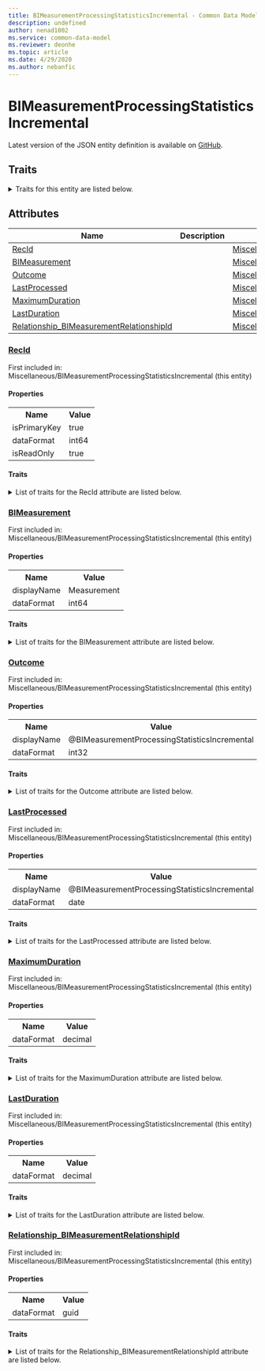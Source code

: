 ```yaml
---
title: BIMeasurementProcessingStatisticsIncremental - Common Data Model | Microsoft Docs
description: undefined
author: nenad1002
ms.service: common-data-model
ms.reviewer: deonhe
ms.topic: article
ms.date: 4/29/2020
ms.author: nebanfic
---
```


# BIMeasurementProcessingStatisticsIncremental

  
 Latest version of the JSON entity definition is available on <a href="https://github.com/Microsoft/CDM/tree/master/schemaDocuments/core/operationsCommon/Tables/System/SystemAdministration/Miscellaneous/BIMeasurementProcessingStatisticsIncremental.cdm.json" target="_blank">GitHub</a>.  

## Traits

<details>
<summary>Traits for this entity are listed below.  
</summary>

**is.identifiedBy**  
  names a specifc identity attribute to use with an entity  <table><tr><th>Parameter</th><th>Value</th><th>Data type</th><th>Explanation</th></tr><tr><td>attribute</td><td>[BIMeasurementProcessingStatisticsIncremental/(resolvedAttributes)/RecId](#RecId)</td><td>attribute</td><td></td></tr></table>

**is.CDM.entityVersion**  
  <table><tr><th>Parameter</th><th>Value</th><th>Data type</th><th>Explanation</th></tr><tr><td>versionNumber</td><td>"1.0.0"</td><td>string</td><td>semantic version number of the entity</td></tr></table>

**is.application.releaseVersion**  
  <table><tr><th>Parameter</th><th>Value</th><th>Data type</th><th>Explanation</th></tr><tr><td>releaseVersion</td><td>"10.0.13.0"</td><td>string</td><td>semantic version number of the application introducing this entity</td></tr></table>

</details>

## Attributes

|Name|Description|First Included in Instance|
|---|---|---|
|[RecId](#RecId)||<a href="BIMeasurementProcessingStatisticsIncremental.md" target="_blank">Miscellaneous/BIMeasurementProcessingStatisticsIncremental</a>|
|[BIMeasurement](#BIMeasurement)||<a href="BIMeasurementProcessingStatisticsIncremental.md" target="_blank">Miscellaneous/BIMeasurementProcessingStatisticsIncremental</a>|
|[Outcome](#Outcome)||<a href="BIMeasurementProcessingStatisticsIncremental.md" target="_blank">Miscellaneous/BIMeasurementProcessingStatisticsIncremental</a>|
|[LastProcessed](#LastProcessed)||<a href="BIMeasurementProcessingStatisticsIncremental.md" target="_blank">Miscellaneous/BIMeasurementProcessingStatisticsIncremental</a>|
|[MaximumDuration](#MaximumDuration)||<a href="BIMeasurementProcessingStatisticsIncremental.md" target="_blank">Miscellaneous/BIMeasurementProcessingStatisticsIncremental</a>|
|[LastDuration](#LastDuration)||<a href="BIMeasurementProcessingStatisticsIncremental.md" target="_blank">Miscellaneous/BIMeasurementProcessingStatisticsIncremental</a>|
|[Relationship_BIMeasurementRelationshipId](#Relationship_BIMeasurementRelationshipId)||<a href="BIMeasurementProcessingStatisticsIncremental.md" target="_blank">Miscellaneous/BIMeasurementProcessingStatisticsIncremental</a>|

### <a href=#RecId name="RecId">RecId</a>

First included in: Miscellaneous/BIMeasurementProcessingStatisticsIncremental (this entity)  

#### Properties

<table><tr><th>Name</th><th>Value</th></tr><tr><td>isPrimaryKey</td><td>true</td></tr><tr><td>dataFormat</td><td>int64</td></tr><tr><td>isReadOnly</td><td>true</td></tr></table>

#### Traits

<details>
<summary>List of traits for the RecId attribute are listed below.</summary>

**is.dataFormat.integer**  
**is.dataFormat.big**  
**is.identifiedBy**  
names a specifc identity attribute to use with an entity  <table><tr><th>Parameter</th><th>Value</th><th>Data type</th><th>Explanation</th></tr><tr><td>attribute</td><td>[BIMeasurementProcessingStatisticsIncremental/(resolvedAttributes)/RecId](#RecId)</td><td>attribute</td><td></td></tr></table>

**is.readOnly**  
**is.dataFormat.integer**  
**is.dataFormat.big**  
</details>

### <a href=#BIMeasurement name="BIMeasurement">BIMeasurement</a>

First included in: Miscellaneous/BIMeasurementProcessingStatisticsIncremental (this entity)  

#### Properties

<table><tr><th>Name</th><th>Value</th></tr><tr><td>displayName</td><td>Measurement</td></tr><tr><td>dataFormat</td><td>int64</td></tr></table>

#### Traits

<details>
<summary>List of traits for the BIMeasurement attribute are listed below.</summary>

**is.dataFormat.integer**  
**is.dataFormat.big**  
**is.localized.displayedAs**  
Holds the list of language specific display text for an object.  <table><tr><th>Parameter</th><th>Value</th><th>Data type</th><th>Explanation</th></tr><tr><td>localizedDisplayText</td><td><table><tr><th>languageTag</th><th>displayText</th></tr><tr><td>en</td><td>Measurement</td></tr></table></td><td>entity</td><td>a reference to the constant entity holding the list of localized text</td></tr></table>

**is.dataFormat.integer**  
**is.dataFormat.big**  
</details>

### <a href=#Outcome name="Outcome">Outcome</a>

First included in: Miscellaneous/BIMeasurementProcessingStatisticsIncremental (this entity)  

#### Properties

<table><tr><th>Name</th><th>Value</th></tr><tr><td>displayName</td><td>@BIMeasurementProcessingStatisticsIncremental</td></tr><tr><td>dataFormat</td><td>int32</td></tr></table>

#### Traits

<details>
<summary>List of traits for the Outcome attribute are listed below.</summary>

**is.dataFormat.integer**  
**is.localized.displayedAs**  
Holds the list of language specific display text for an object.  <table><tr><th>Parameter</th><th>Value</th><th>Data type</th><th>Explanation</th></tr><tr><td>localizedDisplayText</td><td><table><tr><th>languageTag</th><th>displayText</th></tr><tr><td>en</td><td>@BIMeasurementProcessingStatisticsIncremental</td></tr></table></td><td>entity</td><td>a reference to the constant entity holding the list of localized text</td></tr></table>

**is.dataFormat.integer**  
</details>

### <a href=#LastProcessed name="LastProcessed">LastProcessed</a>

First included in: Miscellaneous/BIMeasurementProcessingStatisticsIncremental (this entity)  

#### Properties

<table><tr><th>Name</th><th>Value</th></tr><tr><td>displayName</td><td>@BIMeasurementProcessingStatisticsIncremental</td></tr><tr><td>dataFormat</td><td>date</td></tr></table>

#### Traits

<details>
<summary>List of traits for the LastProcessed attribute are listed below.</summary>

**is.dataFormat.date**  
**means.measurement.date**  
**is.localized.displayedAs**  
Holds the list of language specific display text for an object.  <table><tr><th>Parameter</th><th>Value</th><th>Data type</th><th>Explanation</th></tr><tr><td>localizedDisplayText</td><td><table><tr><th>languageTag</th><th>displayText</th></tr><tr><td>en</td><td>@BIMeasurementProcessingStatisticsIncremental</td></tr></table></td><td>entity</td><td>a reference to the constant entity holding the list of localized text</td></tr></table>

**is.dataFormat.date**  
</details>

### <a href=#MaximumDuration name="MaximumDuration">MaximumDuration</a>

First included in: Miscellaneous/BIMeasurementProcessingStatisticsIncremental (this entity)  

#### Properties

<table><tr><th>Name</th><th>Value</th></tr><tr><td>dataFormat</td><td>decimal</td></tr></table>

#### Traits

<details>
<summary>List of traits for the MaximumDuration attribute are listed below.</summary>

**is.dataFormat.numeric.shaped**  
for setting the exact precision and scale of numeric values  

**is.dataFormat.numeric.shaped**  
for setting the exact precision and scale of numeric values  

</details>

### <a href=#LastDuration name="LastDuration">LastDuration</a>

First included in: Miscellaneous/BIMeasurementProcessingStatisticsIncremental (this entity)  

#### Properties

<table><tr><th>Name</th><th>Value</th></tr><tr><td>dataFormat</td><td>decimal</td></tr></table>

#### Traits

<details>
<summary>List of traits for the LastDuration attribute are listed below.</summary>

**is.dataFormat.numeric.shaped**  
for setting the exact precision and scale of numeric values  

**is.dataFormat.numeric.shaped**  
for setting the exact precision and scale of numeric values  

</details>

### <a href=#Relationship_BIMeasurementRelationshipId name="Relationship_BIMeasurementRelationshipId">Relationship_BIMeasurementRelationshipId</a>

First included in: Miscellaneous/BIMeasurementProcessingStatisticsIncremental (this entity)  

#### Properties

<table><tr><th>Name</th><th>Value</th></tr><tr><td>dataFormat</td><td>guid</td></tr></table>

#### Traits

<details>
<summary>List of traits for the Relationship_BIMeasurementRelationshipId attribute are listed below.</summary>

**is.dataFormat.character**  
**is.dataFormat.big**  
**is.dataFormat.array**  
**is.dataFormat.guid**  
**means.identity.entityId**  
**is.linkedEntity.identifier**  
Marks the attribute(s) that hold foreign key references to a linked (used as an attribute) entity. This attribute is added to the resolved entity to enumerate the referenced entities.  <table><tr><th>Parameter</th><th>Value</th><th>Data type</th><th>Explanation</th></tr><tr><td>entityReferences</td><td><table><tr><th>entityReference</th><th>attributeReference</th></tr><tr><td><a href="BIMeasurement.md" target="_blank">/core/operationsCommon/Tables/System/SystemAdministration/Miscellaneous/BIMeasurement.cdm.json/BIMeasurement</a></td><td><a href="BIMeasurement.md#RecId" target="_blank">RecId</a></td></tr></table></td><td>entity</td><td>a reference to the constant entity holding the list of entity references</td></tr></table>

**is.dataFormat.guid**  
**is.dataFormat.character**  
**is.dataFormat.array**  
</details>
